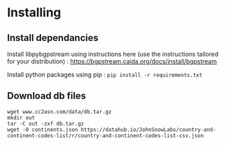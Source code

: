 # Installing

## Install dependancies
Install libpybgpstream using instructions here (use the instructions tailored for your distribution) : https://bgpstream.caida.org/docs/install/bgpstream

Install python packages using pip : `pip install -r requirements.txt`

## Download db files
```
wget www.cc2asn.com/data/db.tar.gz
mkdir out
tar -C out -zxf db.tar.gz 
wget -O continents.json https://datahub.io/JohnSnowLabs/country-and-continent-codes-list/r/country-and-continent-codes-list-csv.json
```


